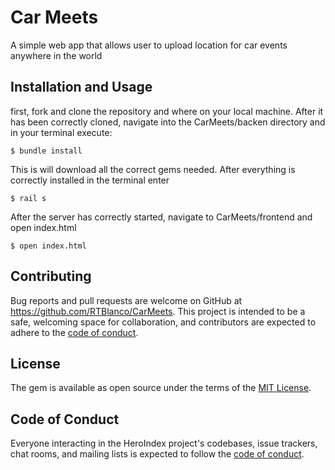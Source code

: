# Car Meets
A simple web app that allows user to upload location for car events anywhere in the world

## Installation and Usage
first, fork and clone the repository and where on your local machine. After it has been correctly cloned, navigate into the CarMeets/backen directory and in your terminal execute:

    $ bundle install 

This is will download all the correct gems needed. After everything is correctly installed in  the terminal enter 
  
    $ rail s 
  
After the server has correctly started, navigate to CarMeets/frontend and open index.html
    
    $ open index.html



## Contributing

Bug reports and pull requests are welcome on GitHub at https://github.com/RTBlanco/CarMeets. This project is intended to be a safe, welcoming space for collaboration, and contributors are expected to adhere to the [code of conduct](https://github.com/RTBlanco/CarMeets/blob/main/CODE_OF_CONDUCT.md).


## License

The gem is available as open source under the terms of the [MIT License](https://opensource.org/licenses/MIT).

## Code of Conduct

Everyone interacting in the HeroIndex project's codebases, issue trackers, chat rooms, and mailing lists is expected to follow the [code of conduct](https://github.com/RTBlanco/CarMeets/blob/main/CODE_OF_CONDUCT.md).
